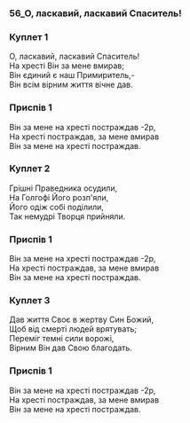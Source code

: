 ### 56_О, ласкавий, ласкавий Спаситель!
### Куплет 1
О, ласкавий, ласкавий Спаситель! <br/>На хресті Він за мене вмирав;<br/>Він єдиний є наш Примиритель,- <br/>Він всім вірним життя вічне дав.
### Приспів 1
Він за мене на хресті постраждав -2р,<br/>На хресті постраждав, за мене вмирав <br/>Він за мене на хресті постраждав.
### Куплет 2
Грішні Праведника осудили, <br/>На Голгофі Його розп'яли, <br/>Його одіж собі поділили, <br/>Так немудрі Творця прийняли.
### Приспів 1
Він за мене на хресті постраждав -2р,<br/>На хресті постраждав, за мене вмирав <br/>Він за мене на хресті постраждав.
### Куплет 3
Дав життя Своє в жертву Син Божий, <br/>Щоб від смерті людей врятувать;<br/>Переміг темні сили ворожі, <br/>Вірним Він дав Свою благодать.
### Приспів 1
Він за мене на хресті постраждав -2р,<br/>На хресті постраждав, за мене вмирав <br/>Він за мене на хресті постраждав.
